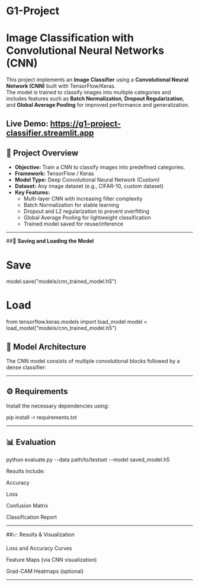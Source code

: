 # G1-Project
# Image Classification with Convolutional Neural Networks (CNN)

This project implements an **Image Classifier** using a **Convolutional Neural Network (CNN)** built with TensorFlow/Keras.  
The model is trained to classify images into multiple categories and includes features such as **Batch Normalization**, **Dropout Regularization**, and **Global Average Pooling** for improved performance and generalization.

**Live Demo:** https://g1-project-classifier.streamlit.app
---
## 🚀 Project Overview

- **Objective:** Train a CNN to classify images into predefined categories.
- **Framework:** TensorFlow / Keras
- **Model Type:** Deep Convolutional Neural Network (Custom)
- **Dataset:** Any image dataset (e.g., CIFAR-10, custom dataset)
- **Key Features:**
  - Multi-layer CNN with increasing filter complexity
  - Batch Normalization for stable learning
  - Dropout and L2 regularization to prevent overfitting
  - Global Average Pooling for lightweight classification
  - Trained model saved for reuse/inference

---

##💾 **Saving and Loading the Model**

# Save
model.save("models/cnn_trained_model.h5")

# Load
from tensorflow.keras.models import load_model
model = load_model("models/cnn_trained_model.h5")
## 🧩 Model Architecture

The CNN model consists of multiple convolutional blocks followed by a dense classifier:

---

## ⚙️ Requirements

Install the necessary dependencies using:

pip install -r requirements.txt

---
## 📊 Evaluation
python evaluate.py --data path/to/testset --model saved_model.h5

Results include:

Accuracy

Loss

Confusion Matrix

Classification Report

---

##📈 Results & Visualization 

Loss and Accuracy Curves

Feature Maps (via CNN visualization)

Grad-CAM Heatmaps (optional)

---
